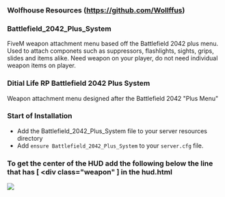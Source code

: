 ### Wolfhouse Resources (https://github.com/Wollffus) ###

### Battlefield_2042_Plus_System ###
FiveM weapon attachment menu based off the Battlefield 2042 plus menu. 
Used to attach componets such as suppressors, flashlights, sights, grips, slides and items alike. 
Need weapon on your player, do not need individual weapon items on player.

### Ditial Life RP Battlefield 2042 Plus System ###
Weapon attachment menu designed after the Battlefield 2042 "Plus Menu"

### Start of Installation ###

- Add the Battlefield_2042_Plus_System file to your server resources directory
- Add `ensure Battlefield_2042_Plus_System` to your `server.cfg` file.

### To get the center of the HUD add the following below the line that has [ <div class="weapon" ] in the hud.html ###

<!-- Center Marker -->
<div class="center" style="bottom:130px;right:275px;">
    <img class="centerimg" src="./Cross.png">
</div>
<!-- Center Marker -->
